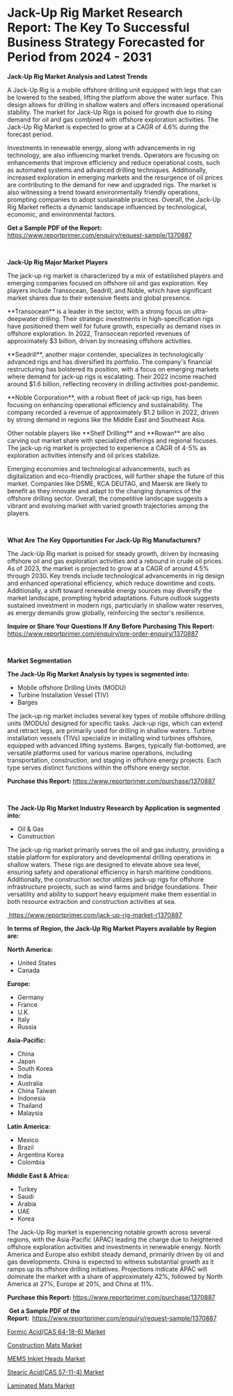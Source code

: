 <p><h1>Jack-Up Rig Market Research Report: The Key To Successful Business Strategy Forecasted for Period from 2024 - 2031</h1></p><p><strong>Jack-Up Rig Market Analysis and Latest Trends</strong></p>
<p><p>A Jack-Up Rig is a mobile offshore drilling unit equipped with legs that can be lowered to the seabed, lifting the platform above the water surface. This design allows for drilling in shallow waters and offers increased operational stability. The market for Jack-Up Rigs is poised for growth due to rising demand for oil and gas combined with offshore exploration activities. The Jack-Up Rig Market is expected to grow at a CAGR of 4.6% during the forecast period. </p><p>Investments in renewable energy, along with advancements in rig technology, are also influencing market trends. Operators are focusing on enhancements that improve efficiency and reduce operational costs, such as automated systems and advanced drilling techniques. Additionally, increased exploration in emerging markets and the resurgence of oil prices are contributing to the demand for new and upgraded rigs. The market is also witnessing a trend toward environmentally friendly operations, prompting companies to adopt sustainable practices. Overall, the Jack-Up Rig Market reflects a dynamic landscape influenced by technological, economic, and environmental factors.</p></p>
<p><strong>Get a Sample PDF of the Report:&nbsp;</strong> <a href="https://www.reportprimer.com/enquiry/request-sample/1370887">https://www.reportprimer.com/enquiry/request-sample/1370887</a></p>
<p>&nbsp;</p>
<p><strong>Jack-Up Rig Major Market Players</strong></p>
<p><p>The jack-up rig market is characterized by a mix of established players and emerging companies focused on offshore oil and gas exploration. Key players include Transocean, Seadrill, and Noble, which have significant market shares due to their extensive fleets and global presence.</p><p>**Transocean** is a leader in the sector, with a strong focus on ultra-deepwater drilling. Their strategic investments in high-specification rigs have positioned them well for future growth, especially as demand rises in offshore exploration. In 2022, Transocean reported revenues of approximately $3 billion, driven by increasing offshore activities.</p><p>**Seadrill**, another major contender, specializes in technologically advanced rigs and has diversified its portfolio. The company's financial restructuring has bolstered its position, with a focus on emerging markets where demand for jack-up rigs is escalating. Their 2022 income reached around $1.6 billion, reflecting recovery in drilling activities post-pandemic.</p><p>**Noble Corporation**, with a robust fleet of jack-up rigs, has been focusing on enhancing operational efficiency and sustainability. The company recorded a revenue of approximately $1.2 billion in 2022, driven by strong demand in regions like the Middle East and Southeast Asia.</p><p>Other notable players like **Shelf Drilling** and **Rowan** are also carving out market share with specialized offerings and regional focuses. The jack-up rig market is projected to experience a CAGR of 4-5% as exploration activities intensify and oil prices stabilize.</p><p>Emerging economies and technological advancements, such as digitalization and eco-friendly practices, will further shape the future of this market. Companies like DSME, KCA DEUTAG, and Maersk are likely to benefit as they innovate and adapt to the changing dynamics of the offshore drilling sector. Overall, the competitive landscape suggests a vibrant and evolving market with varied growth trajectories among the players.</p></p>
<p>&nbsp;</p>
<p><strong>What Are The Key Opportunities For Jack-Up Rig Manufacturers?</strong></p>
<p><p>The Jack-Up Rig market is poised for steady growth, driven by increasing offshore oil and gas exploration activities and a rebound in crude oil prices. As of 2023, the market is projected to grow at a CAGR of around 4.5% through 2030. Key trends include technological advancements in rig design and enhanced operational efficiency, which reduce downtime and costs. Additionally, a shift toward renewable energy sources may diversify the market landscape, prompting hybrid adaptations. Future outlook suggests sustained investment in modern rigs, particularly in shallow water reserves, as energy demands grow globally, reinforcing the sector's resilience.</p></p>
<p><strong>Inquire or Share Your Questions If Any Before Purchasing This Report:</strong> <a href="https://www.reportprimer.com/enquiry/pre-order-enquiry/1370887">https://www.reportprimer.com/enquiry/pre-order-enquiry/1370887</a></p>
<p>&nbsp;</p>
<p><strong>Market Segmentation</strong></p>
<p><strong>The Jack-Up Rig Market Analysis by types is segmented into:</strong></p>
<p><ul><li>Mobile offshore Drilling Units (MODU)</li><li>Turbine Installation Vessel (TIV)</li><li>Barges</li></ul></p>
<p><p>The jack-up rig market includes several key types of mobile offshore drilling units (MODUs) designed for specific tasks. Jack-up rigs, which can extend and retract legs, are primarily used for drilling in shallow waters. Turbine installation vessels (TIVs) specialize in installing wind turbines offshore, equipped with advanced lifting systems. Barges, typically flat-bottomed, are versatile platforms used for various marine operations, including transportation, construction, and staging in offshore energy projects. Each type serves distinct functions within the offshore energy sector.</p></p>
<p><strong>Purchase this Report:&nbsp;</strong><a href="https://www.reportprimer.com/purchase/1370887">https://www.reportprimer.com/purchase/1370887</a></p>
<p>&nbsp;</p>
<p><strong>The Jack-Up Rig Market Industry Research by Application is segmented into:</strong></p>
<p><ul><li>Oil & Gas</li><li>Construction</li></ul></p>
<p><p>The jack-up rig market primarily serves the oil and gas industry, providing a stable platform for exploratory and developmental drilling operations in shallow waters. These rigs are designed to elevate above sea level, ensuring safety and operational efficiency in harsh maritime conditions. Additionally, the construction sector utilizes jack-up rigs for offshore infrastructure projects, such as wind farms and bridge foundations. Their versatility and ability to support heavy equipment make them essential in both resource extraction and construction activities at sea.</p></p>
<p><a href="https://www.reportprimer.com/jack-up-rig-market-r1370887">&nbsp;https://www.reportprimer.com/jack-up-rig-market-r1370887</a></p>
<p><strong>In terms of Region, the Jack-Up Rig Market Players available by Region are:</strong></p>
<p>
    <p> <strong> North America: </strong>
        <ul>
            <li>United States</li>
            <li>Canada</li>
        </ul>
        </p> 
    <p> <strong> Europe: </strong>
        <ul>
            <li>Germany</li>
            <li>France</li>
            <li>U.K.</li>
            <li>Italy</li>
            <li>Russia</li>
        </ul>
        </p> 
    <p> <strong> Asia-Pacific: </strong>
        <ul>
            <li>China</li>
            <li>Japan</li>
            <li>South Korea</li>
            <li>India</li>
            <li>Australia</li>
            <li>China Taiwan</li>
            <li>Indonesia</li>
            <li>Thailand</li>
            <li>Malaysia</li>
        </ul>
        </p> 
    <p> <strong> Latin America: </strong>
        <ul>
            <li>Mexico</li>
            <li>Brazil</li>
            <li>Argentina Korea</li>
            <li>Colombia</li>
        </ul>
        </p> 
    <p> <strong> Middle East & Africa: </strong>
        <ul>
            <li>Turkey</li>
            <li>Saudi</li>
            <li>Arabia</li>
            <li>UAE</li>
            <li>Korea</li>
        </ul>
    </p>
    </p>
<p><p>The Jack-Up Rig market is experiencing notable growth across several regions, with the Asia-Pacific (APAC) leading the charge due to heightened offshore exploration activities and investments in renewable energy. North America and Europe also exhibit steady demand, primarily driven by oil and gas developments. China is expected to witness substantial growth as it ramps up its offshore drilling initiatives. Projections indicate APAC will dominate the market with a share of approximately 42%, followed by North America at 27%, Europe at 20%, and China at 11%.</p></p>
<p><strong>Purchase this Report: </strong><a href="https://www.reportprimer.com/purchase/1370887">https://www.reportprimer.com/purchase/1370887</a></p>
<p>&nbsp;<strong>Get a Sample PDF of the Report:&nbsp;&nbsp;</strong><a href="https://www.reportprimer.com/enquiry/request-sample/1370887">https://www.reportprimer.com/enquiry/request-sample/1370887</a></p>
<p><strong></strong></p>
<p><p><a href="https://issuu.com/reportprime-2/docs/formic-acidcas-64-18-6-market-size-_2eeb4564716e00">Formic Acid(CAS 64-18-6) Market</a></p><p><a href="https://www.linkedin.com/pulse/global-construction-mats-market-analysis-key-trends-future-projections-udy0c">Construction Mats Market</a></p><p><a href="https://medium.com/@gikababa4/mems-inkjet-heads-market-global-market-insights-and-regional-analysis-2024-2031-265729e39a5f">MEMS Inkjet Heads Market</a></p><p><a href="https://issuu.com/reportprime-2/docs/stearic-acidcas-57-11-4-market-size_01518ea189c315">Stearic Acid(CAS 57-11-4) Market</a></p><p><a href="https://www.linkedin.com/pulse/laminated-mats-market-size-share-growth-analysis-type-application-wl2bc">Laminated Mats Market</a></p></p>